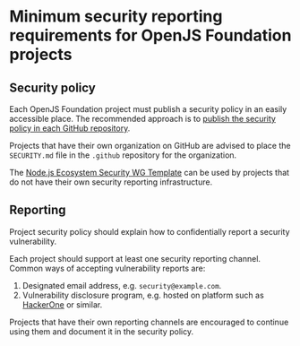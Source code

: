 # Minimum security reporting requirements for OpenJS Foundation projects

## Security policy

Each OpenJS Foundation project must publish a security policy in an easily accessible place. The recommended approach is to [publish the security policy in each GitHub repository](https://help.github.com/en/github/managing-security-vulnerabilities/adding-a-security-policy-to-your-repository).

Projects that have their own organization on GitHub are advised to place the `SECURITY.md` file in the `.github` repository for the organization.

The [Node.js Ecosystem Security WG Template](https://github.com/nodejs/security-wg/blob/HEAD/processes/responsible_disclosure_template.md) can be used by projects that do not have their own security reporting infrastructure.

## Reporting

Project security policy should explain how to confidentially report a security vulnerability.

Each project should support at least one security reporting channel. Common ways of accepting vulnerability reports are:

1. Designated email address, e.g. `security@example.com`.
1. Vulnerability disclosure program, e.g. hosted on platform such as [HackerOne](https://www.hackerone.com/product/community) or similar.

Projects that have their own reporting channels are encouraged to continue using them and document it in the security policy.
